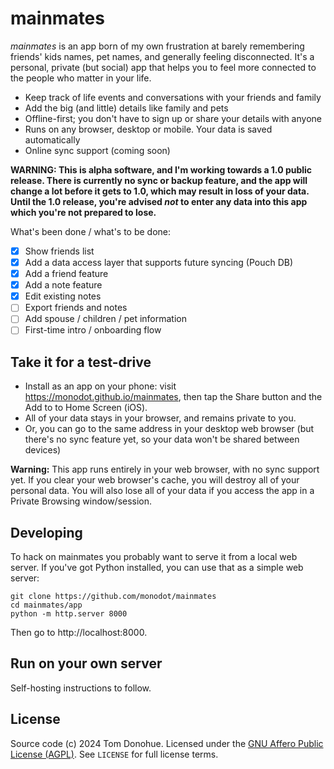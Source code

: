 # mainmates

_mainmates_ is an app born of my own frustration at barely remembering friends' kids names, pet names, and generally feeling disconnected. It's a personal, private (but social) app that helps you to feel more connected to the people who matter in your life.

- Keep track of life events and conversations with your friends and family
- Add the big (and little) details like family and pets
- Offline-first; you don't have to sign up or share your details with anyone
- Runs on any browser, desktop or mobile. Your data is saved automatically
- Online sync support (coming soon)

**WARNING: This is alpha software, and I'm working towards a 1.0 public release. There is currently no sync or backup feature, and the app will change a lot before it gets to 1.0, which may result in loss of your data. Until the 1.0 release, you're advised _not_ to enter any data into this app which you're not prepared to lose.**

What's been done / what's to be done:

- [x] Show friends list
- [x] Add a data access layer that supports future syncing (Pouch DB)
- [x] Add a friend feature
- [x] Add a note feature
- [x] Edit existing notes
- [ ] Export friends and notes
- [ ] Add spouse / children / pet information
- [ ] First-time intro / onboarding flow

## Take it for a test-drive

- Install as an app on your phone: visit https://monodot.github.io/mainmates, then tap the Share button and the Add to to Home Screen (iOS).
- All of your data stays in your browser, and remains private to you.
- Or, you can go to the same address in your desktop web browser (but there's no sync feature yet, so your data won't be shared between devices)

**Warning:** This app runs entirely in your web browser, with no sync support yet. If you clear your web browser's cache, you will destroy all of your personal data. You will also lose all of your data if you access the app in a Private Browsing window/session.

## Developing

To hack on mainmates you probably want to serve it from a local web server. If you've got Python installed, you can use that as a simple web server:

```
git clone https://github.com/monodot/mainmates
cd mainmates/app
python -m http.server 8000
```

Then go to http://localhost:8000.

## Run on your own server

Self-hosting instructions to follow.

## License

Source code (c) 2024 Tom Donohue. Licensed under the [GNU Affero Public License (AGPL)][agpl]. See `LICENSE` for full license terms.

[agpl]: https://www.tldrlegal.com/license/gnu-affero-general-public-license-v3-agpl-3-0

